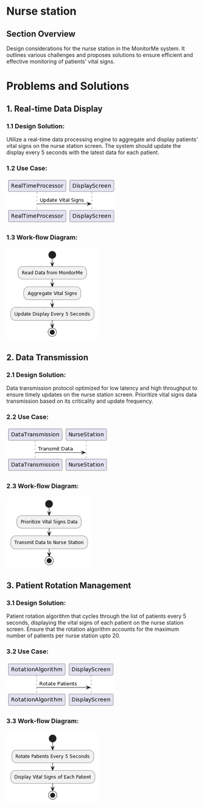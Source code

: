 # Nurse station

## Section Overview
Design considerations for the nurse station in the MonitorMe system. It outlines various challenges and proposes solutions to ensure efficient and effective monitoring of patients' vital signs.


# Problems and Solutions

## 1. Real-time Data Display

### 1.1 Design Solution:
Utilize a real-time data processing engine to aggregate and display patients' vital signs on the nurse station screen. The system should update the display every 5 seconds with the latest data for each patient.

###  1.2 Use Case:
![nurse station](./../img/NurseStationDisplay.png)

### 1.3 Work-flow Diagram:
![nurse station work Flow](./../img/NurseStationDisplayWF.png)


## 2. Data Transmission 

### 2.1 Design Solution:
Data transmission protocol optimized for low latency and high throughput to ensure timely updates on the nurse station screen. Prioritize vital signs data transmission based on its criticality and update frequency.

###  2.2 Use Case:
![nurse station data ](./../img/NurseStationDisplayDT.png)

### 2.3 Work-flow Diagram:
![nurse station data work Flow](./../img/NurseStationDisplayDTWF.png)


## 3. Patient Rotation Management

### 3.1 Design Solution:
Patient rotation algorithm that cycles through the list of patients every 5 seconds, displaying the vital signs of each patient on the nurse station screen. Ensure that the rotation algorithm accounts for the maximum number of patients per nurse station upto 20.

###  3.2 Use Case:
![nurse station Rotation ](./../img/NurseStationDisplayRotation.png)

### 3.3 Work-flow Diagram:
![nurse station Rotation](./../img/NurseStationDisplayRotationWF.png.crdownload)